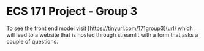 # ECS 171 Project - Group 3

To see the front end model visit [https://tinyurl.com/171group3](url) which will lead to a website that is hosted through streamlit with a form that asks a couple of questions.
